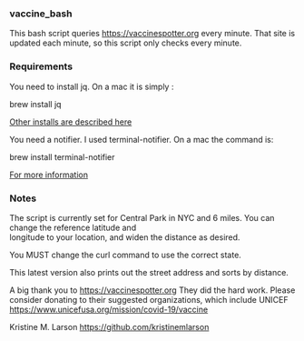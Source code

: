 ### vaccine_bash
This bash script queries https://vaccinespotter.org every minute.
That site is updated each minute, so this script only checks every minute.

### Requirements

You need to install jq. On a mac it is simply :

brew install jq

[Other installs are described here](https://stedolan.github.io/jq/download/)

You need a notifier. I used terminal-notifier. On a mac the command is:

brew install terminal-notifier

[For more information](https://github.com/julienXX/terminal-notifier)

### Notes

The script is currently set for Central Park in NYC and 6 miles. You can change the reference latitude and  
longitude to your location, and widen the distance as desired. 

You MUST change the curl command to use the correct state.

This latest version also prints out the street address and sorts by distance.

A big thank you to https://vaccinespotter.org 
They did the hard work.  Please consider donating to their suggested organizations, which include UNICEF
https://www.unicefusa.org/mission/covid-19/vaccine

Kristine M. Larson
https://github.com/kristinemlarson


